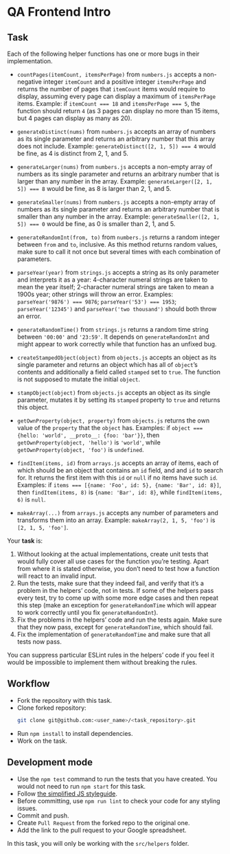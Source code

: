 # QA Frontend Intro

## Task
Each of the following helper functions has one or more bugs in their implementation.

- `countPages(itemCount, itemsPerPage)` from `numbers.js` accepts a non-negative integer `itemCount` and a positive integer `itemsPerPage` and returns the number of pages that `itemCount` items would require to display, assuming every page can display a maximum of `itemsPerPage` items. Example: if `itemCount === 18` and `itemsPerPage === 5`, the function should return `4` (as 3 pages can display no more than 15 items, but 4 pages can display as many as 20).

- `generateDistinct(nums)` from `numbers.js` accepts an array of numbers as its single parameter and returns an arbitrary number that this array does not include. Example: `generateDistinct([2, 1, 5]) === 4` would be fine, as 4 is distinct from 2, 1, and 5.

- `generateLarger(nums)` from `numbers.js` accepts a non-empty array of numbers as its single parameter and returns an arbitrary number that is larger than any number in the array. Example: `generateLarger([2, 1, 5]) === 8` would be fine, as 8 is larger than 2, 1, and 5.

- `generateSmaller(nums)` from `numbers.js` accepts a non-empty array of numbers as its single parameter and returns an arbitrary number that is smaller than any number in the array. Example: `generateSmaller([2, 1, 5]) === 0` would be fine, as 0 is smaller than 2, 1, and 5.

- `generateRandomInt(from, to)` from `numbers.js` returns a random integer between `from` and `to`, inclusive. As this method returns random values, make sure to call it not once but several times with each combination of parameters.

- `parseYear(year)` from `strings.js` accepts a string as its only parameter and interprets it as a year: 4-character numeral strings are taken to mean the year itself; 2-character numeral strings are taken to mean a 1900s year; other strings will throw an error. Examples: `parseYear('9876') === 9876`; `parseYear('53') === 1953`; `parseYear('12345')` and `parseYear('two thousand')` should both throw an error.

- `generateRandomTime()` from `strings.js` returns a random time string between `'00:00'` and `'23:59'`. It depends on `generateRandomInt` and might appear to work correctly while that function has an unfixed bug.

- `createStampedObject(object)` from `objects.js` accepts an object as its single parameter and returns an object which has all of `object`’s contents and additionally a field called `stamped` set to `true`. The function is not supposed to mutate the initial `object`.

- `stampObject(object)` from `objects.js` accepts an object as its single parameter, mutates it by setting its `stamped` property to `true` and returns this object.

- `getOwnProperty(object, property)` from `objects.js` returns the own value of the `property` that the `object` has. Examples: if `object === {hello: 'world', __proto__: {foo: 'bar'}}`, then `getOwnProperty(object, 'hello')` is `'world'`, while `getOwnProperty(object, 'foo')` is `undefined`.

- `findItem(items, id)` from `arrays.js` accepts an array of items, each of which should be an object that contains an `id` field, and and `id` to search for. It returns the first item with this `id` or `null` if no items have such `id`. Examples: if `items === [{name: 'Foo', id: 5}, {name: 'Bar', id: 8}]`, then `findItem(items, 8)` is `{name: 'Bar', id: 8}`, while `findItem(items, 6)` is `null`.

- `makeArray(...)` from `arrays.js` accepts any number of parameters and transforms them into an array. Example: `makeArray(2, 1, 5, 'foo')` is `[2, 1, 5, 'foo']`.

Your **task** is:

1. Without looking at the actual implementations, create unit tests that would fully cover all use cases for the function you’re testing. Apart from where it is stated otherwise, you don’t need to test how a function will react to an invalid input.
1. Run the tests, make sure that they indeed fail, and verify that it’s a problem in the helpers’ code, not in tests. If some of the helpers pass every test, try to come up with some more edge cases and then repeat this step (make an exception for `generateRandomTime` which will appear to work correctly until you fix `generateRandomInt`).
1. Fix the problems in the helpers’ code and run the tests again. Make sure that they now pass, except for `generateRandomTime`, which should fail.
1. Fix the implementation of `generateRandomTime` and make sure that all tests now pass.

You can suppress particular ESLint rules in the helpers’ code if you feel it would be impossible to implement them without breaking the rules.

## Workflow
- Fork the repository with this task.
- Clone forked repository:
    ```bash
    git clone git@github.com:<user_name>/<task_repository>.git
    ```
- Run `npm install` to install dependencies.
- Work on the task.

## Development mode
- Use the `npm test` command to run the tests that you have created. You would not need to run `npm start` for this task.
- Follow [the simplified JS styleguide](https://mate-academy.github.io/style-guides/javascript-standard-modified).
- Before committing, use `npm run lint` to check your code for any styling issues.
- Commit and push.
- Create `Pull Request` from the forked repo to the original one.
- Add the link to the pull request to your Google spreadsheet.

In this task, you will only be working with the `src/helpers` folder.

